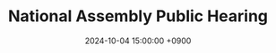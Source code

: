 ---
layout: news_detail
title: "National Assembly Public Hearing"
date: 2024-10-04 15:00:00 +0900
image: 24nationalassembly.jpg
detail: "Dr. Yim attended a National Assembly forum on the legislation for mandatory placement of school-based speech-language pathologists."
long_detail: "Dr. Yim attended a National Assembly forum on the legislation for mandatory placement of school-based speech-language pathologists. As an expert, Dr. Yim shared her insights and opinions on the topic."
---